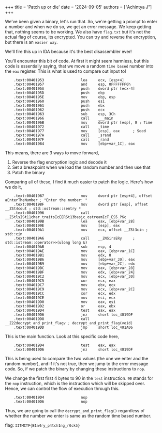 +++
title = 'Patch up or die'
date = '2024-09-05'
authors = ["Achintya J"]
+++



We've been given a binary, let's run that. So, we're getting a prompt to enter a number and when we do so, we get an error message. We keep getting that, nothing seems to be working. We also have `flag.txt` but it's not the actual flag of course, its encrypted. You can try and reverse the encryption, but there is an `easier way`.

We'll fire this up in IDA because it's the best disassembler ever!

You'll encounter this bit of code. At first it might seem harmless, but this code is essentially saying, that we move a random `time based` number into the `eax` register. This is what is used to compare out input to!

		.text:00401953                 lea     ecx, [esp+4]
		.text:00401957                 and     esp, 0FFFFFFF0h
		.text:0040195A                 push    dword ptr [ecx-4]
		.text:0040195D                 push    ebp
		.text:0040195E                 mov     ebp, esp
		.text:00401960                 push    esi
		.text:00401961                 push    ebx
		.text:00401962                 push    ecx
		.text:00401963                 sub     esp, 3Ch
		.text:00401966                 call    ___main
		.text:0040196B                 mov     dword ptr [esp], 0 ; Time
		.text:00401972                 call    _time
		.text:00401977                 mov     [esp], eax      ; Seed
		.text:0040197A                 call    _srand
		.text:0040197F                 call    _rand
		.text:00401984                 mov     [ebp+var_1C], eax

This means, there are 3 ways to move forward,

1. Reverse the flag encryption logic and decode it
2. Set a breakpoint when we load the random number and then use that
3. Patch the binary

Comparing all of these, I find it much easier to patch the logic. Here's how we do it,

		.text:00401987                 mov     dword ptr [esp+4], offset aEnterTheNumber ; "Enter the number: "
		.text:0040198F                 mov     dword ptr [esp], offset __ZSt4cout ; std::ostream::sentry *
		.text:00401996                 call    __ZStlsISt11char_traitsIcEERSt13basic_ostreamIcT_ES5_PKc
		.text:0040199B                 lea     eax, [ebp+var_28]
		.text:0040199E                 mov     [esp], eax
		.text:004019A1                 mov     ecx, offset __ZSt3cin ; std::cin
		.text:004019A6                 call    __ZNSirsERy     ; std::istream::operator>>(ulong long &)
		.text:004019AB                 sub     esp, 4
		.text:004019AE                 mov     eax, [ebp+var_1C]
		.text:004019B1                 mov     edx, 0
		.text:004019B6                 mov     [ebp+var_30], eax
		.text:004019B9                 mov     [ebp+var_2C], edx
		.text:004019BC                 mov     eax, [ebp+var_28]
		.text:004019BF                 mov     edx, [ebp+var_24]
		.text:004019C2                 mov     ecx, [ebp+var_30]
		.text:004019C5                 xor     ecx, eax
		.text:004019C7                 mov     ebx, ecx
		.text:004019C9                 mov     ecx, [ebp+var_2C]
		.text:004019CC                 xor     ecx, edx
		.text:004019CE                 mov     esi, ecx
		.text:004019D0                 mov     eax, esi
		.text:004019D2                 or      eax, ebx
		.text:004019D4                 test    eax, eax
		.text:004019D6                 jnz     short loc_4019DF
		.text:004019D8                 call    __Z22decrypt_and_print_flagv ; decrypt_and_print_flag(void)
		.text:004019DD                 jmp     short loc_401A06

This is the main function. Look at this specific code here,

		.text:004019D4                 test    eax, eax
		.text:004019D6                 jnz     short loc_4019DF

This is being used to compare the two values (the one we enter and the random number), and if it's not true, then we jump to the error message code. So, if we patch the binary by changing these instructions to `nop`.

We change the first first 4 bytes to 90 in the `test` instruction. `90` stands for the `nop` instruction, which is the instruction which will be skipped over. Hence, we can control the flow of execution through this.

		.text:004019D4                 nop  
		.text:004019D6                 nop  

Thus, we are going to call the `decrypt_and_print_flag()` regardless of whether the number we enter is same as the random time based number. 

flag: `IITMCTF{B1n4ry_p4tch1ng_r0ck5}`

